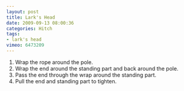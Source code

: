 ```yaml
---
layout: post
title: Lark's Head
date: 2009-09-13 08:00:36
categories: Hitch
tags:
- lark's head
vimeo: 6473209
---
```


1. Wrap the rope around the pole.
1. Wrap the end around the standing part and back around the pole.
1. Pass the end through the wrap around the standing part.
1. Pull the end and standing part to tighten.

